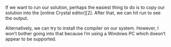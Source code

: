 If we want to run our solution, perhaps the easiest thing to do is to copy our solution 
into the [online Crystal editor][2]. After that, we can hit run to see the output.

Alternatively, we can try to install the compiler on our system. However, I won’t bother 
going into that because I’m using a Windows PC which doesn’t appear to be supported.
